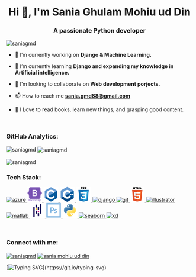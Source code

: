 <h1 align="center">Hi 👋, I'm Sania Ghulam Mohiu ud Din</h1>
<h3 align="center">A passionate Python developer</h3>

<p align="left"> <a href="https://twitter.com/saniagmd" target="blank"><img src="https://img.shields.io/twitter/follow/saniagmd?logo=twitter&style=for-the-badge" alt="saniagmd" /></a> </p>

- 🔭 I’m currently working on **Django & Machine Learning.**

- 🌱 I’m currently learning **Django and expanding my knowledge in Artificial intelligence.**

- 👯 I’m looking to collaborate on **Web development porjects.**

- 📫 How to reach me **sania.gmd88@gmail.com**

- 📢 I Love to read books, learn new things, and grasping good content.
<br>
<h3 align="left">GitHub Analytics:</h3>
<p><img align="left" src="https://github-readme-stats.vercel.app/api/top-langs?username=saniagmd&show_icons=true&locale=en&layout=compact" alt="saniagmd" /></p>

<p>&nbsp;<img align="center" src="https://github-readme-stats.vercel.app/api?username=saniagmd&show_icons=true&locale=en" alt="saniagmd" /></p>

<p><img align="center" src="https://github-readme-streak-stats.herokuapp.com/?user=saniagmd&" alt="saniagmd" /></p>
<h3 align="left">Tech Stack:</h3>


<p align="left"> <a href="https://azure.microsoft.com/en-in/" target="_blank" rel="noreferrer"> <img src="https://www.vectorlogo.zone/logos/microsoft_azure/microsoft_azure-icon.svg" alt="azure" width="40" height="40"/> </a> <a href="https://getbootstrap.com" target="_blank" rel="noreferrer"> <img src="https://raw.githubusercontent.com/devicons/devicon/master/icons/bootstrap/bootstrap-plain-wordmark.svg" alt="bootstrap" width="40" height="40"/> </a> <a href="https://www.cprogramming.com/" target="_blank" rel="noreferrer"> <img src="https://raw.githubusercontent.com/devicons/devicon/master/icons/c/c-original.svg" alt="c" width="40" height="40"/> </a> <a href="https://www.w3schools.com/cpp/" target="_blank" rel="noreferrer"> <img src="https://raw.githubusercontent.com/devicons/devicon/master/icons/cplusplus/cplusplus-original.svg" alt="cplusplus" width="40" height="40"/> </a> <a href="https://www.w3schools.com/css/" target="_blank" rel="noreferrer"> <img src="https://raw.githubusercontent.com/devicons/devicon/master/icons/css3/css3-original-wordmark.svg" alt="css3" width="40" height="40"/> </a> <a href="https://www.djangoproject.com/" target="_blank" rel="noreferrer"> <img src="https://cdn.worldvectorlogo.com/logos/django.svg" alt="django" width="40" height="40"/> </a> <a href="https://git-scm.com/" target="_blank" rel="noreferrer"> <img src="https://www.vectorlogo.zone/logos/git-scm/git-scm-icon.svg" alt="git" width="40" height="40"/> </a> <a href="https://www.w3.org/html/" target="_blank" rel="noreferrer"> <img src="https://raw.githubusercontent.com/devicons/devicon/master/icons/html5/html5-original-wordmark.svg" alt="html5" width="40" height="40"/> </a> <a href="https://www.adobe.com/in/products/illustrator.html" target="_blank" rel="noreferrer"> <img src="https://www.vectorlogo.zone/logos/adobe_illustrator/adobe_illustrator-icon.svg" alt="illustrator" width="40" height="40"/> </a> <a href="https://www.mathworks.com/" target="_blank" rel="noreferrer"> <img src="https://upload.wikimedia.org/wikipedia/commons/2/21/Matlab_Logo.png" alt="matlab" width="40" height="40"/> </a> <a href="https://pandas.pydata.org/" target="_blank" rel="noreferrer"> <img src="https://raw.githubusercontent.com/devicons/devicon/2ae2a900d2f041da66e950e4d48052658d850630/icons/pandas/pandas-original.svg" alt="pandas" width="40" height="40"/> </a> <a href="https://www.photoshop.com/en" target="_blank" rel="noreferrer"> <img src="https://raw.githubusercontent.com/devicons/devicon/master/icons/photoshop/photoshop-line.svg" alt="photoshop" width="40" height="40"/> </a> <a href="https://www.python.org" target="_blank" rel="noreferrer"> <img src="https://raw.githubusercontent.com/devicons/devicon/master/icons/python/python-original.svg" alt="python" width="40" height="40"/> </a> <a href="https://seaborn.pydata.org/" target="_blank" rel="noreferrer"> <img src="https://seaborn.pydata.org/_images/logo-mark-lightbg.svg" alt="seaborn" width="40" height="40"/> </a> <a href="https://www.adobe.com/products/xd.html" target="_blank" rel="noreferrer"> <img src="https://cdn.worldvectorlogo.com/logos/adobe-xd.svg" alt="xd" width="40" height="40"/> </a> </p>
<br>
<h3 align="left">Connect with me:</h3>
<p align="left">
<a href="https://twitter.com/saniagmd" target="blank"><img align="center" src="https://raw.githubusercontent.com/rahuldkjain/github-profile-readme-generator/master/src/images/icons/Social/twitter.svg" alt="saniagmd" height="30" width="40" /></a>
<a href="https://linkedin.com/in/sania mohiu ud din" target="blank"><img align="center" src="https://raw.githubusercontent.com/rahuldkjain/github-profile-readme-generator/master/src/images/icons/Social/linked-in-alt.svg" alt="sania mohiu ud din" height="30" width="40" /></a>
</p>

 [![Typing SVG](https://readme-typing-svg.herokuapp.com?font=firacode&color=%23000000&size=26&duration=2500&center=true&vCenter=true&lines=Pleasure+to+have+you+here!;Let's+Connect!+;)](https://git.io/typing-svg)

